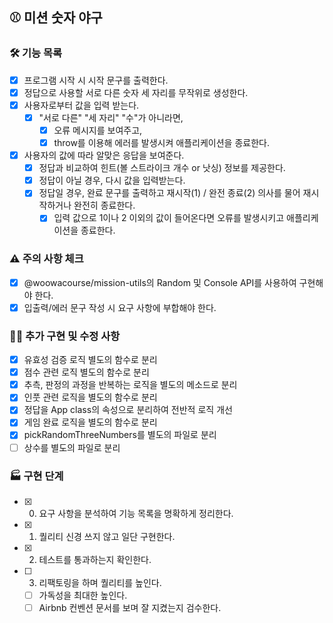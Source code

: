 ## ⚾️ 미션 숫자 야구  
### 🛠️ 기능 목록  
- [x] 프로그램 시작 시 시작 문구를 출력한다.  
- [x] 정답으로 사용할 서로 다른 숫자 세 자리를 무작위로 생성한다.  
- [x] 사용자로부터 값을 입력 받는다.  
  - [x] "서로 다른" "세 자리" "수"가 아니라면,  
    - [x] 오류 메시지를 보여주고, 
    - [x] throw를 이용해 에러를 발생시켜 애플리케이션을 종료한다.
- [x] 사용자의 값에 따라 알맞은 응답을 보여준다.   
  - [x] 정답과 비교하여 힌트(볼 스트라이크 개수 or 낫싱) 정보를 제공한다.  
  - [x] 정답이 아닐 경우, 다시 값을 입력받는다.  
  - [x] 정답일 경우, 완료 문구를 출력하고 재시작(1) / 완전 종료(2) 의사를 물어 재시작하거나 완전히 종료한다.    
    - [x] 입력 값으로 1이나 2 이외의 값이 들어온다면 오류를 발생시키고 애플리케이션을 종료한다.
  
### ⚠️ 주의 사항 체크  
- [x] @woowacourse/mission-utils의 Random 및 Console API를 사용하여 구현해야 한다.  
- [x] 입출력/에러 문구 작성 시 요구 사항에 부합해야 한다.  
  
### ✍🏻 추가 구현 및 수정 사항  
- [x] 유효성 검증 로직 별도의 함수로 분리
- [x] 점수 관련 로직 별도의 함수로 분리
- [x] 추측, 판정의 과정을 반복하는 로직을 별도의 메소드로 분리
- [x] 인풋 관련 로직을 별도의 함수로 분리
- [x] 정답을 App class의 속성으로 분리하여 전반적 로직 개선
- [x] 게임 완료 로직을 별도의 함수로 분리
- [x] pickRandomThreeNumbers를 별도의 파일로 분리
- [ ] 상수를 별도의 파일로 분리
  
### 🏭 구현 단계  
- [x] 0. 요구 사항을 분석하여 기능 목록을 명확하게 정리한다.  
- [x] 1. 퀄리티 신경 쓰지 않고 일단 구현한다.  
- [x] 2. 테스트를 통과하는지 확인한다.   
- [ ] 3. 리팩토링을 하며 퀄리티를 높인다.  
  - [ ] 가독성을 최대한 높인다.  
  - [ ] Airbnb 컨벤션 문서를 보며 잘 지켰는지 검수한다.  
